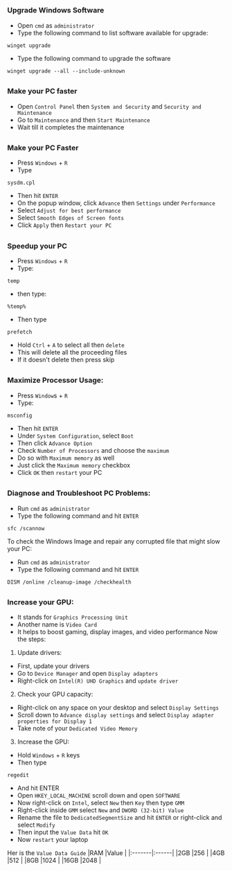 ##
### Upgrade Windows Software 
- Open `cmd` as `administrator` 
- Type the following command to list software available for upgrade:
```
winget upgrade
``` 
- Type the following command to upgrade the software 
```
winget upgrade --all --include-unknown     
```
## 
### Make your PC faster 
- Open `Control Panel` then `System and Security` and `Security and Maintenance` 
- Go to `Maintenance` and then `Start Maintenance`  
- Wait till it completes the maintenance 

## 
### Make your PC Faster 
- Press `Windows` + `R` 
- Type 
```
sysdm.cpl
```
- Then hit `ENTER`
- On the popup window, click `Advance` then `Settings` under `Performance` 
- Select `Adjust for best performance` 
- Select `Smooth Edges of Screen fonts` 
- Click `Apply` then `Restart your PC` 

##
### Speedup your PC 
- Press `Windows` + `R` 
- Type: 
```
temp
```
- then type:
```
%temp% 
```
- Then type 
```
prefetch 
```
- Hold `Ctrl` + `A` to select all then `delete` 
- This will delete all the proceeding files 
- If it doesn't delete then press skip 

##
### Maximize Processor Usage:  
- Press `Window`s + `R` 
- Type:
```
msconfig
```
- Then hit `ENTER` 
- Under `System Configuration`, select `Boot` 
- Then click `Advance Option` 
- Check `Number of Processors` and choose the `maximum` 
- Do so with `Maximum memory` as well 
- Just click the `Maximum memory` checkbox  
- Click `OK` then `restart` your PC 

##

### Diagnose and Troubleshoot PC Problems:
- Run `cmd` as `administrator` 
- Type the following command and hit `ENTER` 
```
sfc /scannow 
```

To check the Windows Image and repair any corrupted file that might slow your PC:  
- Run `cmd` as `administrator` 
- Type the following command and hit `ENTER` 
```
DISM /online /cleanup-image /checkhealth
```
##

### Increase your GPU: 
- It stands for `Graphics Processing Unit` 
- Another name is `Video Card`
- It helps to boost gaming, display images, and video performance 
Now the steps: 
1) Update drivers: 
- First, update your drivers 
- Go to `Device Manager` and open `Display adapters` 
- Right-click on `Intel(R) UHD Graphics` and `update driver`
2) Check your GPU capacity: 
- Right-click on any space on your desktop and select `Display Settings` 
- Scroll down to `Advance display settings` and select `Display adapter properties for Display 1` 
- Take note of your `Dedicated Video Memory` 
3) Increase the GPU: 
- Hold `Windows` + `R` keys
- Then type 
```
regedit
``` 
- And hit ENTER 
- Open `HKEY_LOCAL_MACHINE` scroll down and open `SOFTWARE` 
- Now right-click on `Intel`, select `New` then `Key` then type `GMM`
- Right-click inside `GMM` select `New` and `DWORD (32-bit) Value` 
- Rename the file to `DedicatedSegmentSize` and hit `ENTER` or right-click and select `Modify` 
- Then input the `Value Data` hit `OK` 
- Now `restart` your laptop  

Her is the `Value Data Guide` 
|RAM     |Value  |
|:-------|:------|
|2GB     |256    |
|4GB     |512    |
|8GB     |1024   |
|16GB    |2048   | 
##